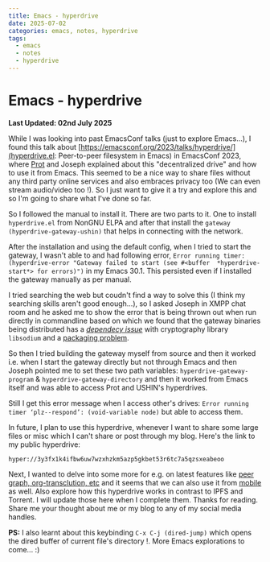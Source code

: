 ```yaml
---
title: Emacs - hyperdrive
date: 2025-07-02
categories: emacs, notes, hyperdrive
tags:
  - emacs
  - notes
  - hyperdrive
---
```


# Emacs - hyperdrive

**Last Updated: 02nd July 2025**

While I was looking into past EmacsConf talks (just to explore Emacs...), I found this talk about [https://emacsconf.org/2023/talks/hyperdrive/](hyperdrive.el: Peer-to-peer filesystem in Emacs) in EmacsConf 2023, where [Prot](https://protesilaos.com/) and Joseph explained about this "decentralized drive" and how to use it from Emacs. This seemed to be a nice way to share files without any third party online services and also embraces privacy too (We can even stream audio/video too !). So I just want to give it a try and explore this and so I'm going to share what I've done so far.

So I followed the manual to install it. There are two parts to it. One to install `hyperdrive.el` from NonGNU ELPA and after that install the `gateway (hyperdrive-gateway-ushin)` that helps in connecting with the network.

After the installation and using the default config, when I tried to start the gateway, I wasn't able to and had following error, `Error running timer: (hyperdrive-error "Gateway failed to start (see #<buffer  *hyperdrive-start*> for errors)")` in my Emacs 30.1. This persisted even if I installed the gateway manually as per manual.

I tried searching the web but coudn't find a way to solve this (I think my searching skills aren't good enough...), so I asked Joseph in XMPP chat room and he asked me to show the error that is being thrown out when run directly in commandline based on which we found that the gateway binaries being distributed has a [*dependecy issue*](https://github.com/fastify/fastify-secure-session/issues/260) with cryptography library `libsodium` and a [packaging problem](https://github.com/holepunchto/sodium-native/pull/224).

So then I tried building the gateway myself from source and then it worked i.e. when I start the gateway directly but not through Emacs and then Joseph pointed me to set these two path variables: `hyperdrive-gateway-program` &  `hyperdrive-gateway-directory` and then it worked from Emacs itself and was able to access Prot and USHIN's hyperdrives.

Still I get this error message when I access other's drives: `Error running timer ‘plz--respond’: (void-variable node)` but able to access them.

In future, I plan to use this hyperdrive, whenever I want to share some large files or misc which I can't share or post through my blog. Here's the link to my public hyperdrive:

`hyper://3y3fx1k4ifbw6uw7wzxhzkm5azp5gkbet53r6tc7a5qzsxeabeoo`

Next, I wanted to delve into some more for e.g. on latest features like [peer graph, org-transclution, etc](https://emacsconf.org/2024/talks/hyperdrive/) and it seems that we can also use it from [mobile](https://github.com/AgregoreWeb/agregore-mobile) as well. Also explore how this hyperdrive works in contrast to IPFS and Torrent. I will update those here when I complete them. Thanks for reading. Share me your thought about me or my blog to any of my social media handles.

**PS:** I also learnt about this keybinding `C-x C-j (dired-jump)` which opens the dired buffer of current file's directory !. More Emacs explorations to come... :)
